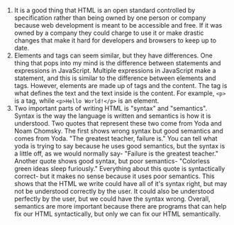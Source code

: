 1. It is a good thing that HTML is an open standard controlled by specification rather than being owned by one person or company because web development is meant to be accessible and free. If it was owned by a company they could charge to use it or make drastic changes that make it hard for developers and browsers to keep up to date.
2. Elements and tags can seem similar, but they have differences. One thing that pops into my mind is the difference between statements and expressions in JavaScript. Multiple expressions in JavaScript make a statement, and this is similar to the difference between elements and tags. However, elements are made up of tags and the content. The tag is what defines the text and the text inside is the content. For example, `<p>` is a tag, while `<p>Hello World!</p>` is an element.
3. Two important parts of writing HTML is "syntax" and "semantics". Syntax is the way the language is written and semantics is how it is understood. Two quotes that represent these two come from Yoda and Noam Chomsky. The first shows wrong syntax but good semantics and comes from Yoda. "The greatest teacher, failure is." You can tell what yoda is trying to say because he uses good semantics, but the syntax is a little off, as we would normally say- "Failure is the greatest teacher." Another quote shows good syntax, but poor semantics- "Colorless green ideas sleep furiously." Everything about this quote is syntactically correct- but it makes no sense because it uses poor semantics. This shows that the HTML we write could have all of it's syntax right, but may not be understood correctly by the user. It could also be understood perfectly by the user, but we could have the syntax wrong. Overall, semantics are more important because there are programs that can help fix our HTML syntactically, but only we can fix our HTML semantically.
